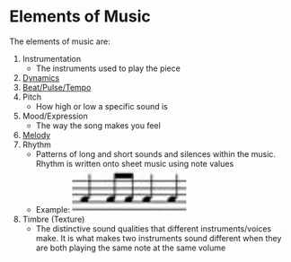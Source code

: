 # Elements of Music
The elements of music are:
1. Instrumentation
    - The instruments used to play the piece
2. [Dynamics](dynamics.md) 
3. [Beat/Pulse/Tempo](beat.md)
4. Pitch
    - How high or low a specific sound is
5. Mood/Expression
    - The way the song makes you feel
6. [Melody](melody.md)
7. Rhythm
    - Patterns of long and short sounds and silences within the music. Rhythm is written onto sheet music using note values
    - Example:
        ![rhythm.png](rhythm.png)
8. Timbre (Texture)
    - The distinctive sound qualities that different instruments/voices make. It is what makes two instruments sound different when they are both playing the same note at the same volume